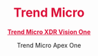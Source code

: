<h1 align="center"><span style ="color: #DC143C">Trend Micro</span></h1>

<p align="center">
<a href="VisionOne.md" style="color:#DC143C"><b>Trend Micro XDR Vision One</b></a>
</p>
<p align="center">Trend Micro Apex One</p>
